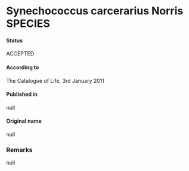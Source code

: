 # Synechococcus carcerarius Norris SPECIES

#### Status
ACCEPTED

#### According to
The Catalogue of Life, 3rd January 2011

#### Published in
null

#### Original name
null

### Remarks
null